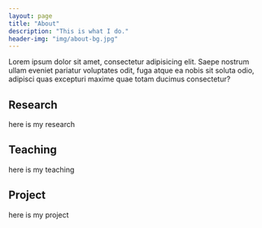 ```yaml
---
layout: page
title: "About"
description: "This is what I do."
header-img: "img/about-bg.jpg"
---
```


<p>Lorem ipsum dolor sit amet, consectetur adipisicing elit. Saepe nostrum ullam eveniet pariatur voluptates odit, fuga atque ea nobis sit soluta odio, adipisci quas excepturi maxime quae totam ducimus consectetur?</p>

## Research

here is my research



## Teaching

here is my teaching



## Project

here is my project